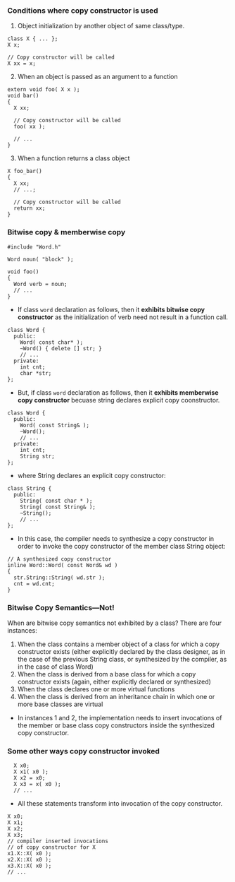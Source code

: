 ### Conditions where copy constructor is used
1. Object initialization by another object of same class/type.
```
class X { ... };
X x;

// Copy constructor will be called
X xx = x;
```
2. When an object is passed as an argument to a function
```
extern void foo( X x );
void bar()
{
  X xx;

  // Copy constructor will be called
  foo( xx );

  // ...
}
```
3. When a function returns a class object
```
X foo_bar()
{
  X xx;
  // ...;

  // Copy constructor will be called
  return xx;
}
```

### Bitwise copy & memberwise copy

```
#include "Word.h"

Word noun( "block" );

void foo()
{
  Word verb = noun;
  // ...
}
```
- If class `word` declaration as follows, then it **exhibits bitwise copy constructor** as the initialization of verb need not result in a function call.
```
class Word {
  public:
    Word( const char* );
    ~Word() { delete [] str; }
    // ...
  private:
    int cnt;
    char *str;
};
```
- But, if class `word` declaration as follows, then it **exhibits memberwise copy constructor** becuase string declares explicit copy coonstructor.
```
class Word {
  public:
    Word( const String& );
    ~Word();
    // ...
  private:
    int cnt;
    String str;
};
```
- where String declares an explicit copy constructor:
```
class String {
  public:
    String( const char * );
    String( const String& );
    ~String();
    // ...
};

```
- In this case, the compiler needs to synthesize a copy constructor in order to invoke the copy constructor of the member class String object:
```
// A synthesized copy constructor
inline Word::Word( const Word& wd )
{
  str.String::String( wd.str );
  cnt = wd.cnt;
}
```
### Bitwise Copy Semantics—Not!
When are bitwise copy semantics not exhibited by a class? There are four instances:
1. When the class contains a member object of a class for which a copy constructor exists (either
explicitly declared by the class designer, as in the case of the previous String class, or synthesized by
the compiler, as in the case of class Word)
2. When the class is derived from a base class for which a copy constructor exists (again, either explicitly
declared or synthesized)
3. When the class declares one or more virtual functions
4. When the class is derived from an inheritance chain in which one or more base classes are virtual
- In instances 1 and 2, the implementation needs to insert invocations of the member or base class copy
constructors inside the synthesized copy constructor. 

### Some other ways copy constructor invoked
```
  X x0;
  X x1( x0 );
  X x2 = x0;
  X x3 = x( x0 );
  // ...
```
- All these statements transform into invocation of the copy constructor.
```
X x0;
X x1;
X x2;
X x3;
// compiler inserted invocations
// of copy constructor for X
x1.X::X( x0 );
x2.X::X( x0 );
x3.X::X( x0 );
// ...
```

